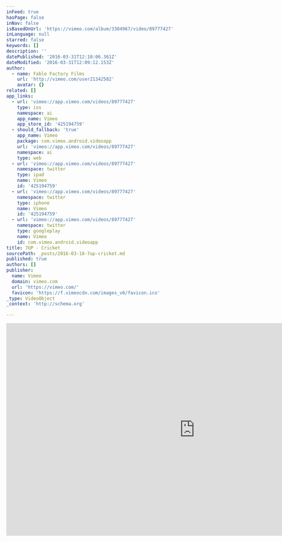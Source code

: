 ```yaml
---
inFeed: true
hasPage: false
inNav: false
isBasedOnUrl: 'https://vimeo.com/album/3384967/video/89777427'
inLanguage: null
starred: false
keywords: []
description: ''
datePublished: '2016-03-31T12:10:06.361Z'
dateModified: '2016-03-31T12:09:12.153Z'
author:
  - name: Fable Factory Films
    url: 'http://vimeo.com/user21342582'
    avatar: {}
related: []
app_links:
  - url: 'vimeo://app.vimeo.com/videos/89777427'
    type: ios
    namespace: ai
    app_name: Vimeo
    app_store_id: '425194759'
  - should_fallback: 'true'
    app_name: Vimeo
    package: com.vimeo.android.videoapp
    url: 'vimeo://app.vimeo.com/videos/89777427'
    namespace: ai
    type: web
  - url: 'vimeo://app.vimeo.com/videos/89777427'
    namespace: twitter
    type: ipad
    name: Vimeo
    id: '425194759'
  - url: 'vimeo://app.vimeo.com/videos/89777427'
    namespace: twitter
    type: iphone
    name: Vimeo
    id: '425194759'
  - url: 'vimeo://app.vimeo.com/videos/89777427'
    namespace: twitter
    type: googleplay
    name: Vimeo
    id: com.vimeo.android.videoapp
title: 7UP - Cricket
sourcePath: _posts/2016-03-18-7up-cricket.md
published: true
authors: []
publisher:
  name: Vimeo
  domain: vimeo.com
  url: 'https://vimeo.com/'
  favicon: 'https://f.vimeocdn.com/images_v6/favicon.ico'
_type: VideoObject
_context: 'http://schema.org'

---
```

<iframe src="https://cdn.embedly.com/widgets/media.html?src=https%3A%2F%2Fplayer.vimeo.com%2Fvideo%2F89777427&amp;url=https%3A%2F%2Fvimeo.com%2F89777427&amp;image=http%3A%2F%2Fi.vimeocdn.com%2Fvideo%2F482001092_1280.jpg&amp;key=b7d04c9b404c499eba89ee7072e1c4f7&amp;type=text%2Fhtml&amp;schema=vimeo" width="1000" height="563" scrolling="no" frameborder="0" allowfullscreen="allowfullscreen" style=""></iframe>